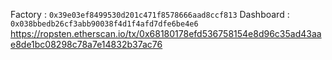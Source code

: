Factory : ```0x39e03ef8499530d201c471f8578666aad8ccf813```
Dashboard : ```0x038bbedb26cf3abb90038f4d1f4afd7dfe6be4e6```
https://ropsten.etherscan.io/tx/0x68180178efd536758154e8d96c35ad43aae8de1bc08298c78a7e14832b37ac76